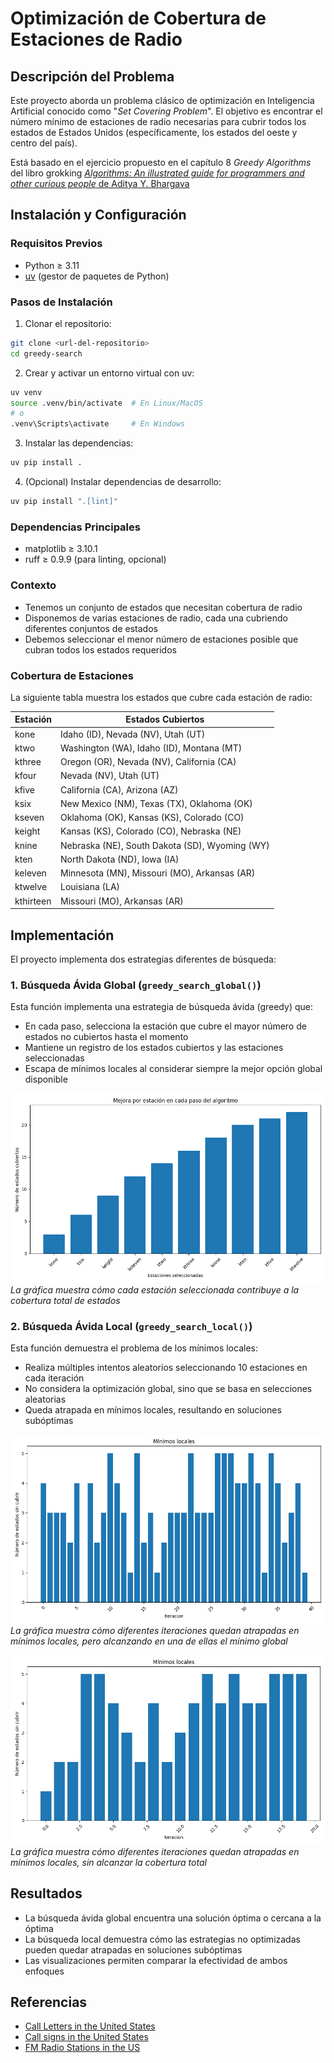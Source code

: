 # Optimización de Cobertura de Estaciones de Radio

## Descripción del Problema
Este proyecto aborda un problema clásico de optimización en Inteligencia Artificial conocido como "_Set Covering Problem_". El objetivo es encontrar el número mínimo de estaciones de radio necesarias para cubrir todos los estados de Estados Unidos (específicamente, los estados del oeste y centro del país).

Está basado en el ejercicio propuesto en el capítulo 8 _Greedy Algorithms_ del libro grokking [_Algorithms: An illustrated guide for programmers and other curious people_ de Aditya Y. Bhargava](https://github.com/egonSchiele/grokking_algorithms)

## Instalación y Configuración

### Requisitos Previos
- Python ≥ 3.11
- [uv](https://github.com/astral-sh/uv) (gestor de paquetes de Python)

### Pasos de Instalación

1. Clonar el repositorio:
```bash
git clone <url-del-repositorio>
cd greedy-search
```

2. Crear y activar un entorno virtual con uv:
```bash
uv venv
source .venv/bin/activate  # En Linux/MacOS
# o
.venv\Scripts\activate     # En Windows
```

3. Instalar las dependencias:
```bash
uv pip install .
```

4. (Opcional) Instalar dependencias de desarrollo:
```bash
uv pip install ".[lint]"
```

### Dependencias Principales
- matplotlib ≥ 3.10.1
- ruff ≥ 0.9.9 (para linting, opcional)

### Contexto
- Tenemos un conjunto de estados que necesitan cobertura de radio
- Disponemos de varias estaciones de radio, cada una cubriendo diferentes conjuntos de estados
- Debemos seleccionar el menor número de estaciones posible que cubran todos los estados requeridos

### Cobertura de Estaciones
La siguiente tabla muestra los estados que cubre cada estación de radio:

| Estación   | Estados Cubiertos |
|------------|------------------|
| kone       | Idaho (ID), Nevada (NV), Utah (UT) |
| ktwo       | Washington (WA), Idaho (ID), Montana (MT) |
| kthree     | Oregon (OR), Nevada (NV), California (CA) |
| kfour      | Nevada (NV), Utah (UT) |
| kfive      | California (CA), Arizona (AZ) |
| ksix       | New Mexico (NM), Texas (TX), Oklahoma (OK) |
| kseven     | Oklahoma (OK), Kansas (KS), Colorado (CO) |
| keight     | Kansas (KS), Colorado (CO), Nebraska (NE) |
| knine      | Nebraska (NE), South Dakota (SD), Wyoming (WY) |
| kten       | North Dakota (ND), Iowa (IA) |
| keleven    | Minnesota (MN), Missouri (MO), Arkansas (AR) |
| ktwelve    | Louisiana (LA) |
| kthirteen  | Missouri (MO), Arkansas (AR) |

## Implementación

El proyecto implementa dos estrategias diferentes de búsqueda:

### 1. Búsqueda Ávida Global (`greedy_search_global()`)
Esta función implementa una estrategia de búsqueda ávida (greedy) que:
- En cada paso, selecciona la estación que cubre el mayor número de estados no cubiertos hasta el momento
- Mantiene un registro de los estados cubiertos y las estaciones seleccionadas
- Escapa de mínimos locales al considerar siempre la mejor opción global disponible

![Evolución de la búsqueda ávida global](doc/greedy_search_global.png)
*La gráfica muestra cómo cada estación seleccionada contribuye a la cobertura total de estados*

### 2. Búsqueda Ávida Local (`greedy_search_local()`)
Esta función demuestra el problema de los mínimos locales:
- Realiza múltiples intentos aleatorios seleccionando 10 estaciones en cada iteración
- No considera la optimización global, sino que se basa en selecciones aleatorias
- Queda atrapada en mínimos locales, resultando en soluciones subóptimas

![Mínimos locales y global en la búsqueda](doc/f_minimo_global.png)
*La gráfica muestra cómo diferentes iteraciones quedan atrapadas en mínimos locales, pero alcanzando en una de ellas el mínimo global*

![Mínimos locales en la búsqueda](doc/f_minimos_locales.png)
*La gráfica muestra cómo diferentes iteraciones quedan atrapadas en mínimos locales, sin alcanzar la cobertura total*

## Resultados
- La búsqueda ávida global encuentra una solución óptima o cercana a la óptima
- La búsqueda local demuestra cómo las estrategias no optimizadas pueden quedar atrapadas en soluciones subóptimas
- Las visualizaciones permiten comparar la efectividad de ambos enfoques

## Referencias
- [Call Letters in the United States](https://earlyradiohistory.us/kwtrivia.htm)
- [Call signs in the United States](https://en.wikipedia.org/wiki/Call_signs_in_the_United_States)
- [FM Radio Stations in the US](https://en.wikipedia.org/wiki/List_of_FM_radio_stations_in_the_United_States_by_call_sign_(initial_letters_KK%E2%80%93KM))